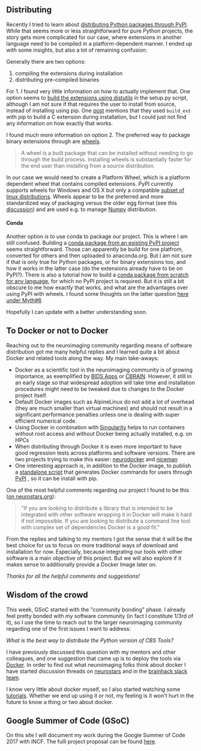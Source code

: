 ## Distributing

Recently I tried to learn about [distributing Python packages through PyPI](https://python-packaging-user-guide.readthedocs.io/tutorials/distributing-packages/). While that seems more or less straightforward for pure Python projects, the story gets more complicated for our case, where extensions in another language need to be compiled in a platform-dependent manner. I ended up with some insights, but also a lot of remaining confusion:

Generally there are two options: 
1. compiling the extensions during installation
2. distributing pre-compiled binaries

For 1. I found very little information on how to actually implement that. One option seems to [build the extensions using distutils](https://docs.python.org/2/extending/building.html) in the setup.py script, although I am not sure if that requires the user to install from source, instead of installing using pip. One [post](https://stackoverflow.com/questions/31380578/how-to-avoid-building-c-library-with-my-python-package) mentions that they used `build_ext` with pip to build a C extension during installation, but I could just not find any information on how exactly that works.

I found much more information on option 2. The preferred way to package binary extensions through are [wheels](https://python-packaging-user-guide.readthedocs.io/tutorials/distributing-packages/#wheels). 
>A wheel is a built package that can be installed without needing to go through the build process. Installing wheels is substantially faster for the end user than installing from a source distribution.

In our case we would need to create a Platform Wheel, which is a platform dependent wheel that contains compiled extensions. PyPI currently supports wheels for Windows and OS X but only a compatible [subset of linux distributions](https://www.python.org/dev/peps/pep-0513/). Wheels appear to be the preferred and more standardized way of packaging versus the older egg format (see this [discussion](https://packaging.python.org/discussions/wheel-vs-egg/)) and are used e.g. to manage [Numpy](https://pypi.python.org/pypi/numpy) distribution.

#### Conda
Another option is to use conda to package our project. This is where I am still confused. Building a [conda package from an existing PyPI project](https://conda.io/docs/build_tutorials/pkgs.html) seems straightforward. Those can apparently be build for one platfrom, converted for others and then uploaded to anaconda.org. But I am not sure if that is only true for Python packages, or for binary extensions too, and how it works in the latter case (do the extensions already have to be on PyPI?). There is also a tutorial how to build a [conda package from scratch for any language](https://conda.io/docs/build_tutorials/postgis.html), for which no PyPI project is required. But it is still a bit obscure to me how exactly that works, and what are the advantages over using PyPI with wheels. I found some thoughts on the latter question [here under Myth#6](https://jakevdp.github.io/blog/2016/08/25/conda-myths-and-misconceptions/)

Hopefully I can update with a better understanding soon. 


## To Docker or not to Docker

Reaching out to the neuroimaging community regarding means of software distribution got me many helpful replies and I learned quite a bit about Docker and related tools along the way. My main take-aways:

* Docker as a scientific tool in the neuroimaging community is of growing importance, as exemplified by [BIDS Apps](http://bids-apps.neuroimaging.io/) or [CBRAIN](http://natacha-beck.github.io/cbrain_docker/#/). However, it still in an early stage so that widespread adoption will take time and installation procedures might need to be tweaked due to changes to the Docker project itself.
* Default Docker images such as AlpineLinux do not add a lot of overhead (they are much smaller than virtual machines) and should not result in a significant performance penalties unless one is dealing with super efficient numerical code.
* Using Docker in combination with [Singularity](http://singularity.lbl.gov/) helps to run containers without root access and without Docker being actually installed, e.g. on HPCs
* When distributing through Docker it is even more important to have good regression tests across platforms and software versions. There are two projects trying to make this easier: [neurodocker](https://github.com/kaczmarj/neurodocker) and [niceman](https://github.com/ReproNim/niceman)
* One interesting approach is, in addition to the Docker image, to publish a [standalone script](https://github.com/poldracklab/fmriprep/blob/master/wrapper/fmriprep_docker.py) that generates Docker commands for users through [PyPI](https://pypi.python.org/pypi/fmriprep-docker) , so it can be install with pip.

One of the most helpful comments regarding our project I found to be this ([on neurostars.org](https://neurostars.org/t/using-docker-to-distribute-highres-neuroimaging-software/442/2?u=juhuntenburg)):

>"If you are looking to distribute a library that is intended to be integrated with other software wrapping it in Docker will make it hard if not impossible. If you are looking to distribute a command line tool with complex set of dependencies Docker is a good fit." 

From the replies and talking to my mentors I got the sense that it will be the best choice for us to focus on more traditional ways of download and installation for now. Especially, because integrating our tools with other software is a main objective of this project. But we will also explore if it makes sense to additionally provide a Docker Image later on.

*Thanks for all the helpful comments and suggestions!*


## Wisdom of the crowd

This week, GSoC started with the "community bonding" phase. I already feel pretty bonded with my software community (in fact I constitute 1/3rd of it), so I use the time to reach out to the larger neuroimaging community regarding one of the first issues I want to address: 

*What is the best way to distribute the Python version of CBS Tools?*

I have previously discussed this question with my mentors and other colleagues, and one suggestion that came up is to deploy the tools via [Docker](https://www.docker.com/). In order to find out what neuroimaging folks think about docker I have started discussion threads on [neurostars](https://neurostars.org/t/using-docker-to-distribute-highres-neuroimaging-software/442) and in the [brainhack slack team](https://brainhack-slack-invite.herokuapp.com/). 

I know very little about docker myself, so I also started watching some [tutorials](https://www.youtube.com/playlist?list=PLoYCgNOIyGAAzevEST2qm2Xbe3aeLFvLc). Whether we end up using it or not, my feeling is it won't hurt in the future to know a thing or two about docker. 


## Google Summer of Code (GSoC)

On this site I will document my work during the Google Summer of Code 2017 with INCF. The fulll project proposal can be found [here](https://docs.google.com/document/d/1lkcTpcYT1r1qwh4GwccyWjY3cq2VZ89AlQoKa4Fd2aQ/edit?usp=sharing).


